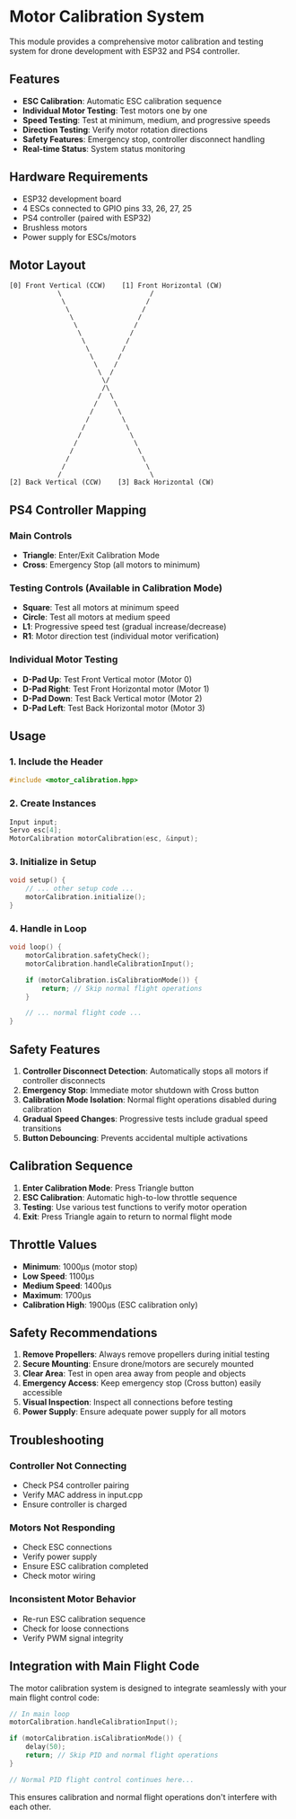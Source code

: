 # Motor Calibration System

This module provides a comprehensive motor calibration and testing system for drone development with ESP32 and PS4 controller.

## Features

- **ESC Calibration**: Automatic ESC calibration sequence
- **Individual Motor Testing**: Test motors one by one
- **Speed Testing**: Test at minimum, medium, and progressive speeds
- **Direction Testing**: Verify motor rotation directions
- **Safety Features**: Emergency stop, controller disconnect handling
- **Real-time Status**: System status monitoring

## Hardware Requirements

- ESP32 development board
- 4 ESCs connected to GPIO pins 33, 26, 27, 25
- PS4 controller (paired with ESP32)
- Brushless motors
- Power supply for ESCs/motors

## Motor Layout

```
[0] Front Vertical (CCW)    [1] Front Horizontal (CW)
            \                      /
             \                    /
              \                  /
               \                /
                \              /
                 \            /
                  \          /
                   \        /
                    \      /
                     \    /
                      \  /
                       \/
                       /\
                      /  \
                     /    \
                    /      \
                   /        \
                  /          \
                 /            \
                /              \
               /                \
              /                  \
             /                    \
            /                      \
[2] Back Vertical (CCW)    [3] Back Horizontal (CW)
```

## PS4 Controller Mapping

### Main Controls

- **Triangle**: Enter/Exit Calibration Mode
- **Cross**: Emergency Stop (all motors to minimum)

### Testing Controls (Available in Calibration Mode)

- **Square**: Test all motors at minimum speed
- **Circle**: Test all motors at medium speed
- **L1**: Progressive speed test (gradual increase/decrease)
- **R1**: Motor direction test (individual motor verification)

### Individual Motor Testing

- **D-Pad Up**: Test Front Vertical motor (Motor 0)
- **D-Pad Right**: Test Front Horizontal motor (Motor 1)
- **D-Pad Down**: Test Back Vertical motor (Motor 2)
- **D-Pad Left**: Test Back Horizontal motor (Motor 3)

## Usage

### 1. Include the Header

```cpp
#include <motor_calibration.hpp>
```

### 2. Create Instances

```cpp
Input input;
Servo esc[4];
MotorCalibration motorCalibration(esc, &input);
```

### 3. Initialize in Setup

```cpp
void setup() {
    // ... other setup code ...
    motorCalibration.initialize();
}
```

### 4. Handle in Loop

```cpp
void loop() {
    motorCalibration.safetyCheck();
    motorCalibration.handleCalibrationInput();

    if (motorCalibration.isCalibrationMode()) {
        return; // Skip normal flight operations
    }

    // ... normal flight code ...
}
```

## Safety Features

1. **Controller Disconnect Detection**: Automatically stops all motors if controller disconnects
2. **Emergency Stop**: Immediate motor shutdown with Cross button
3. **Calibration Mode Isolation**: Normal flight operations disabled during calibration
4. **Gradual Speed Changes**: Progressive tests include gradual speed transitions
5. **Button Debouncing**: Prevents accidental multiple activations

## Calibration Sequence

1. **Enter Calibration Mode**: Press Triangle button
2. **ESC Calibration**: Automatic high-to-low throttle sequence
3. **Testing**: Use various test functions to verify motor operation
4. **Exit**: Press Triangle again to return to normal flight mode

## Throttle Values

- **Minimum**: 1000µs (motor stop)
- **Low Speed**: 1100µs
- **Medium Speed**: 1400µs
- **Maximum**: 1700µs
- **Calibration High**: 1900µs (ESC calibration only)

## Safety Recommendations

1. **Remove Propellers**: Always remove propellers during initial testing
2. **Secure Mounting**: Ensure drone/motors are securely mounted
3. **Clear Area**: Test in open area away from people and objects
4. **Emergency Access**: Keep emergency stop (Cross button) easily accessible
5. **Visual Inspection**: Inspect all connections before testing
6. **Power Supply**: Ensure adequate power supply for all motors

## Troubleshooting

### Controller Not Connecting

- Check PS4 controller pairing
- Verify MAC address in input.cpp
- Ensure controller is charged

### Motors Not Responding

- Check ESC connections
- Verify power supply
- Ensure ESC calibration completed
- Check motor wiring

### Inconsistent Motor Behavior

- Re-run ESC calibration sequence
- Check for loose connections
- Verify PWM signal integrity

## Integration with Main Flight Code

The motor calibration system is designed to integrate seamlessly with your main flight control code:

```cpp
// In main loop
motorCalibration.handleCalibrationInput();

if (motorCalibration.isCalibrationMode()) {
    delay(50);
    return; // Skip PID and normal flight operations
}

// Normal PID flight control continues here...
```

This ensures calibration and normal flight operations don't interfere with each other.

